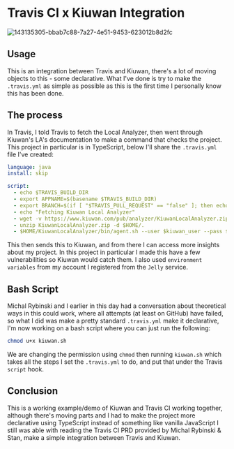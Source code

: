 # Travis CI x Kiuwan Integration 

![143135305-bbab7c88-7a27-4e51-9453-623012b8d2fc](https://user-images.githubusercontent.com/20936398/144514977-2e359cda-1528-4eb4-a24f-5f61f1926c86.png)


## Usage

This is an integration between Travis and Kiuwan, there's a lot of moving objects to this - some declarative. What I've done is try to make the `.travis.yml` as simple as possible as this is the first time I personally know this has been done.

## The process

In Travis, I told Travis to fetch the Local Analyzer, then went through Kiuwan's LA's documentation to make a command that checks the project. This project in particular is in TypeScript, below I'll share the `.travis.yml` file I've created: 

```yaml
language: java
install: skip

script:
  - echo $TRAVIS_BUILD_DIR
  - export APPNAME=$(basename $TRAVIS_BUILD_DIR)
  - export BRANCH=$(if [ "$TRAVIS_PULL_REQUEST" == "false" ]; then echo $TRAVIS_BRANCH; else echo $TRAVIS_PULL_REQUEST_BRANCH; fi)
  - echo "Fetching Kiuwan Local Analyzer"
  - wget -v https://www.kiuwan.com/pub/analyzer/KiuwanLocalAnalyzer.zip
  - unzip KiuwanLocalAnalyzer.zip -d $HOME/.
  - $HOME/KiuwanLocalAnalyzer/bin/agent.sh --user $kiuwan_user --pass $kiuwan_password -s $TRAVIS_BUILD_DIR -n $APPNAME -l $TRAVIS_BUILD_ID -c
  ```
  
This then sends this to Kiuwan, and from there I can access more insights about my project. In this project in particular I made this have a few vulnerabilities so Kiuwan would catch them. I also used `environment variables` from my account I registered from the `Jelly` service. 

## Bash Script 

Michal Rybinski and I earlier in this day had a conversation about theoretical ways in this could work, where all attempts (at least on GitHub) have failed, so what I did was make a pretty standard `.travis.yml` make it declarative, I'm now working on a bash script where you can just run the following:

```bash
chmod u+x kiuwan.sh
```
We are changing the permission using `chmod` then running `kiuwan.sh` which takes all the steps I set the `.travis.yml` to do, and put that under the Travis `script` hook.

## Conclusion 

This is a working example/demo of Kiuwan and Travis CI working together, although there's moving parts and I had to make the project more declarative using TypeScript instead of something like vanilla JavaScript I still was able with reading the Travis CI PRD provided by Michal Rybinski & Stan, make a simple integration between Travis and Kiuwan.
